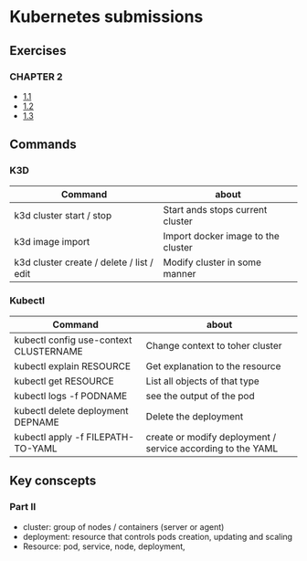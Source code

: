 # Kubernetes submissions

## Exercises

### CHAPTER 2
- [1.1](https://github.com/Jouchef/KubernetesSubmissions/tree/1.1/Log_output)
- [1.2](https://github.com/Jouchef/KubernetesSubmissions/tree/1.2/todo_app)
- [1.3](https://github.com/Jouchef/KubernetesSubmissions/tree/1.3/Log_output)



## Commands

### K3D
| Command | about |
| ------- | ----- |
| k3d cluster start / stop | Start ands stops current cluster | 
| k3d image import | Import docker image to the cluster |
| k3d cluster create / delete / list /  edit | Modify cluster in some manner |

### Kubectl
| Command | about |
| ------- | ----- |
| kubectl config use-context CLUSTERNAME | Change context to toher cluster |
| kubectl explain RESOURCE | Get explanation to the resource |
| kubectl get RESOURCE | List all objects of that type |
| kubectl logs -f PODNAME | see the output of the pod |
| kubectl delete deployment DEPNAME | Delete the deployment |
| kubectl apply -f FILEPATH-TO-YAML | create or modify deployment / service according to the YAML |




## Key conscepts

### Part II

- cluster: group of nodes / containers (server or agent)
- deployment: resource that controls pods creation, updating and scaling
- Resource: pod, service, node, deployment, 
